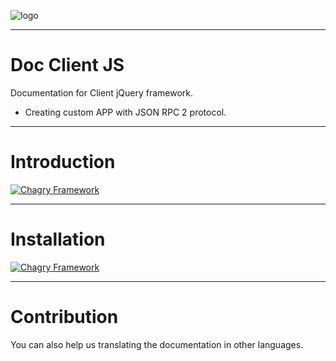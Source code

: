 ![logo](http://chagry.com/img/css/logo-menu.png)

***

# Doc Client JS

Documentation for Client jQuery framework.

* Creating custom APP with JSON RPC 2 protocol.

***

# Introduction

[![Chagry Framework](http://img.youtube.com/vi/ObHKDk76ytA/0.jpg)](http://www.youtube.com/watch?v=ObHKDk76ytA)

***

# Installation

[![Chagry Framework](http://img.youtube.com/vi/uD_nj5yFJKY/0.jpg)](http://www.youtube.com/watch?v=uD_nj5yFJKY)

***

# Contribution

You can also help us translating the documentation in other languages.